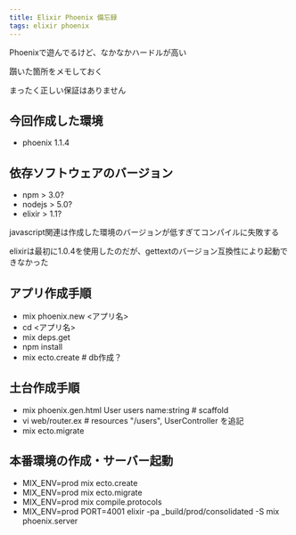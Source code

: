 ```yaml
---
title: Elixir Phoenix 備忘録
tags: elixir phoenix
---
```


Phoenixで遊んでるけど、なかなかハードルが高い

躓いた箇所をメモしておく

まったく正しい保証はありません

## 今回作成した環境

* phoenix 1.1.4

## 依存ソフトウェアのバージョン

* npm > 3.0?
* nodejs > 5.0?
* elixir > 1.1?

javascript関連は作成した環境のバージョンが低すぎてコンパイルに失敗する

elixirは最初に1.0.4を使用したのだが、gettextのバージョン互換性により起動できなかった

## アプリ作成手順

* mix phoenix.new <アプリ名>
* cd <アプリ名>
* mix deps.get
* npm install
* mix ecto.create # db作成？

## 土台作成手順

* mix phoenix.gen.html User users name:string # scaffold
* vi web/router.ex # resources "/users", UserController を追記
* mix ecto.migrate

## 本番環境の作成・サーバー起動

* MIX_ENV=prod mix ecto.create
* MIX_ENV=prod mix ecto.migrate
* MIX_ENV=prod mix compile.protocols
* MIX_ENV=prod PORT=4001 elixir -pa _build/prod/consolidated -S mix phoenix.server


